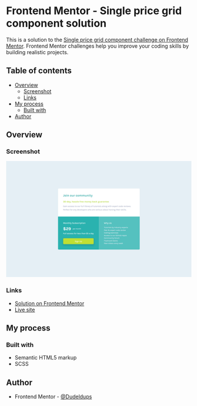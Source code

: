 # Frontend Mentor - Single price grid component solution

This is a solution to the [Single price grid component challenge on Frontend Mentor](https://www.frontendmentor.io/challenges/single-price-grid-component-5ce41129d0ff452fec5abbbc). Frontend Mentor challenges help you improve your coding skills by building realistic projects.

## Table of contents

- [Overview](#overview)
  - [Screenshot](#screenshot)
  - [Links](#links)
- [My process](#my-process)
  - [Built with](#built-with)
- [Author](#author)

## Overview

### Screenshot

![Solution](https://github.com/Dudeldups/FM-single-price-grid-component/blob/main/screenshots/solution.png)

### Links

- [Solution on Frontend Mentor](https://www.frontendmentor.io/solutions/scss-single-price-grid-component-9aPh5NUoGe)
- [Live site](https://dudeldups.github.io/FM-single-price-grid-component/)

## My process

### Built with

- Semantic HTML5 markup
- SCSS

## Author

- Frontend Mentor - [@Dudeldups](https://www.frontendmentor.io/profile/Dudeldups)
